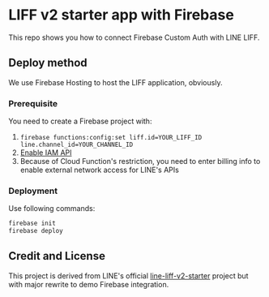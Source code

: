# LIFF v2 starter app with Firebase

This repo shows you how to connect Firebase Custom Auth with LINE LIFF.

## Deploy method

We use Firebase Hosting to host the LIFF application, obviously.

### Prerequisite

You need to create a Firebase project with:

1. `firebase functions:config:set liff.id=YOUR_LIFF_ID line.channel_id=YOUR_CHANNEL_ID`
2. [Enable IAM API](https://console.developers.google.com/apis/api/iam.googleapis.com/overview?project=686085416329)
3. Because of Cloud Function's restriction, you need to enter billing info to enable external network access for LINE's APIs

### Deployment

Use following commands:

```bash
firebase init
firebase deploy
```

## Credit and License

This project is derived from LINE's official [line-liff-v2-starter](https://github.com/line/line-liff-v2-starter) project but with major rewrite to demo Firebase integration.